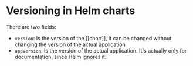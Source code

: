 # Versioning in Helm charts
There are two fields:
* `version`: Is the version of the [[chart]], it can be changed without changing the version of the actual application
* `appVersion`: Is the version of the actual application. It's actually only for documentation, since Helm ignores it.
